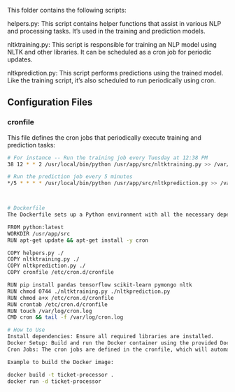 This folder contains the following scripts:

helpers.py: This script contains helper functions that assist in various NLP and processing tasks. It’s used in the training and prediction models.

nltktraining.py: This script is responsible for training an NLP model using NLTK and other libraries. It can be scheduled as a cron job for periodic updates.

nltkprediction.py: This script performs predictions using the trained model. Like the training script, it’s also scheduled to run periodically using cron.

## Configuration Files

### cronfile
This file defines the cron jobs that periodically execute training and prediction tasks:

```bash
# For instance -- Run the training job every Tuesday at 12:38 PM
38 12 * * 2 /usr/local/bin/python /usr/app/src/nltktraining.py >> /var/log/cron.log 2>&1

# Run the prediction job every 5 minutes
*/5 * * * * /usr/local/bin/python /usr/app/src/nltkprediction.py >> /var/log/cron.log 2>&1



# Dockerfile
The Dockerfile sets up a Python environment with all the necessary dependencies, installs cron, and configures it to execute the tasks defined in the cronfile.

FROM python:latest
WORKDIR /usr/app/src
RUN apt-get update && apt-get install -y cron

COPY helpers.py ./
COPY nltktraining.py ./
COPY nltkprediction.py ./
COPY cronfile /etc/cron.d/cronfile

RUN pip install pandas tensorflow scikit-learn pymongo nltk
RUN chmod 0744 ./nltktraining.py ./nltkprediction.py
RUN chmod a+x /etc/cron.d/cronfile
RUN crontab /etc/cron.d/cronfile
RUN touch /var/log/cron.log
CMD cron && tail -f /var/log/cron.log

# How to Use
Install dependencies: Ensure all required libraries are installed.
Docker Setup: Build and run the Docker container using the provided Dockerfile.
Cron Jobs: The cron jobs are defined in the cronfile, which will automatically schedule and run training and prediction tasks.

Example to build the Docker image:

docker build -t ticket-processor .
docker run -d ticket-processor
